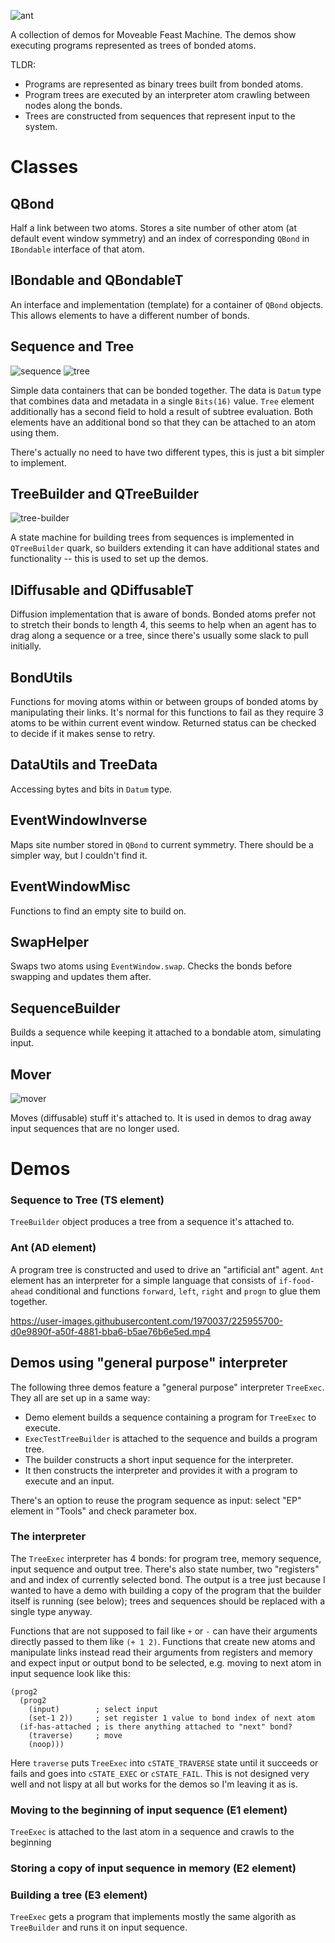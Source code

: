 ![ant](https://user-images.githubusercontent.com/1970037/225900641-fa48f082-9cda-40fe-a545-be0ae0a2d5f8.png)

A collection of demos for Moveable Feast Machine.
The demos show executing programs represented as trees of bonded atoms.

TLDR:
* Programs are represented as binary trees built from bonded atoms.
* Program trees are executed by an interpreter atom crawling between nodes along the bonds.
* Trees are constructed from sequences that represent input to the system.

# Classes

## QBond
Half a link between two atoms. Stores a site number of other atom (at default event window symmetry) and an index of corresponding `QBond` in `IBondable` interface of that atom.

## IBondable and QBondableT
An interface and implementation (template) for a container of `QBond` objects. This allows elements to have a different number of bonds.

## Sequence and Tree
![sequence](https://user-images.githubusercontent.com/1970037/225901913-fbb812df-693d-4140-ae6a-c47b088aa7c9.png)
![tree](https://user-images.githubusercontent.com/1970037/225901934-b817c0dc-f4e1-4899-a732-15ed90178c65.png)

Simple data containers that can be bonded together. The data is `Datum` type that combines data and metadata in a single `Bits(16)` value. `Tree` element additionally has a second field to hold a result of subtree evaluation. Both elements have an additional bond so that they can be attached to an atom using them.

There's actually no need to have two different types, this is just a bit simpler to implement.

## TreeBuilder and QTreeBuilder
![tree-builder](https://user-images.githubusercontent.com/1970037/225903165-1e3d222f-2dbb-4ca7-a399-fe4ea73a4a28.png)

A state machine for building trees from sequences is implemented in `QTreeBuilder` quark, so builders extending it can have additional states and functionality -- this is used to set up the demos.

## IDiffusable and QDiffusableT
Diffusion implementation that is aware of bonds. Bonded atoms prefer not to stretch their bonds to length 4, this seems to help when an agent has to drag along a sequence or a tree, since there's usually some slack to pull initially.

## BondUtils
Functions for moving atoms within or between groups of bonded atoms by manipulating their links. It's normal for this functions to fail as they require 3 atoms to be within current event window. Returned status can be checked to decide if it makes sense to retry.

## DataUtils and TreeData
Accessing bytes and bits in `Datum` type.

## EventWindowInverse
Maps site number stored in `QBond` to current symmetry. There should be a simpler way, but I couldn't find it.

## EventWindowMisc
Functions to find an empty site to build on.

## SwapHelper
Swaps two atoms using `EventWindow.swap`. Checks the bonds before swapping and updates them after.

## SequenceBuilder
Builds a sequence while keeping it attached to a bondable atom, simulating input.

## Mover
![mover](https://user-images.githubusercontent.com/1970037/225904224-e2feebbd-bf3e-4214-8746-88c37e439f1e.png)

Moves (diffusable) stuff it's attached to. It is used in demos to drag away input sequences that are no longer used.


# Demos

### Sequence to Tree (TS element)
`TreeBuilder` object produces a tree from a sequence it's attached to.

### Ant (AD element)
A program tree is constructed and used to drive an "artificial ant" agent. `Ant` element has an interpreter for a simple language that consists of `if-food-ahead` conditional and functions `forward`, `left`, `right` and `progn` to glue them together.


https://user-images.githubusercontent.com/1970037/225955700-d0e9890f-a50f-4881-bba6-b5ae76b6e5ed.mp4



## Demos using "general purpose" interpreter
The following three demos feature a "general purpose" interpreter `TreeExec`. They all are set up in a same way:
* Demo element builds a sequence containing a program for `TreeExec` to execute.
* `ExecTestTreeBuilder` is attached to the sequence and builds a program tree.
* The builder constructs a short input sequence for the interpreter.
* It then constructs the interpreter and provides it with a program to execute and an input.

There's an option to reuse the program sequence as input: select "EP" element in "Tools" and check parameter box.

### The interpreter
The `TreeExec` interpreter has 4 bonds: for program tree, memory sequence, input sequence and output tree. There's also state number, two "registers" and and index of currently selected bond. The output is a tree just because I wanted to have a demo with building a copy of the program that the builder itself is running (see below); trees and sequences should be replaced with a single type anyway.

Functions that are not supposed to fail like `+` or `-` can have their arguments directly passed to them like `(+ 1 2)`. Functions that create new atoms and manipulate links instead read their arguments from registers and memory and expect input or output bond to be selected, e.g. moving to next atom in input sequence look like this:
```
(prog2
  (prog2
    (input)        ; select input
    (set-1 2))     ; set register 1 value to bond index of next atom
  (if-has-attached ; is there anything attached to "next" bond?
    (traverse)     ; move
    (noop)))
```
Here `traverse` puts `TreeExec` into `cSTATE_TRAVERSE` state until it succeeds or fails and goes into
`cSTATE_EXEC` or `cSTATE_FAIL`. This is not designed very well and not lispy at all but works for the demos so I'm leaving it as is.

### Moving to the beginning of input sequence (E1 element)
`TreeExec` is attached to the last atom in a sequence and crawls to the beginning

### Storing a copy of input sequence in memory (E2 element)


### Building a tree (E3 element)
`TreeExec` gets a program that implements mostly the same algorith as `TreeBuilder` and runs it on input sequence. 
